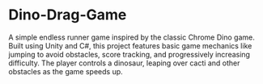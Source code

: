# Dino-Drag-Game
A simple endless runner game inspired by the classic Chrome Dino game. Built using Unity and C#, this project features basic game mechanics like jumping to avoid obstacles, score tracking, and progressively increasing difficulty. The player controls a dinosaur, leaping over cacti and other obstacles as the game speeds up. 
